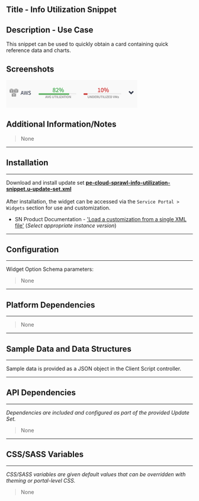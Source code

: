## Title - Info  Utilization Snippet

## Description - Use Case

This snippet can be used to quickly obtain a card containing quick reference data and charts.

## Screenshots
![](../images/pe-cloud-sprawl-info-utilization-snippet.png)

## Additional Information/Notes 
> None
---
## Installation
---
Download and install update set **[pe-cloud-sprawl-info-utilization-snippet.u-update-set.xml](pe-cloud-sprawl-info-utilization-snippet.u-update-set.xml)** <br/><br/>
After installation, the widget can be accessed via the `Service Portal > Widgets` section for use and customization.<br/>
* SN Product Documentation - ['Load a customization from a single XML file'](https://docs.servicenow.com/search?q=Load+a+customization+from+a+single+XML+file)   (<i>Select appropriate instance version</i>)
---
## Configuration
---
Widget Option Schema parameters:
> None
---
## Platform Dependencies
---
> None
---
## Sample Data and Data Structures
---
Sample data is provided as a JSON object in the Client Script controller.

---
## API Dependencies
---
<i>Dependencies are included and configured as part of the provided Update Set.</i>
> None
---
## CSS/SASS Variables
---
_CSS/SASS variables are given default values that can be overridden with theming or portal-level CSS._
> None